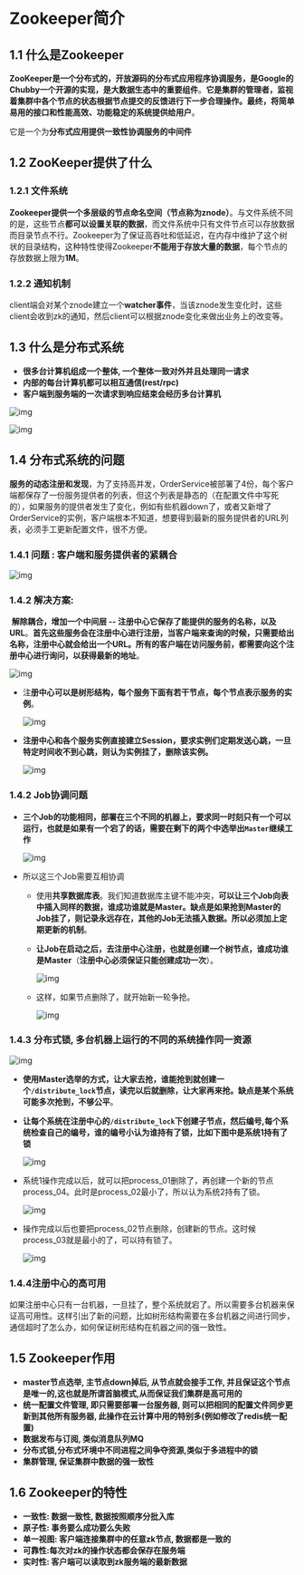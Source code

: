 # Zookeeper简介

## 1.1 什么是Zookeeper

​	**ZooKeeper是一个分布式的，开放源码的分布式应用程序协调服务，是Google的Chubby一个开源的实现，是大数据生态中的重要组件**。**它是集群的管理者，监视着集群中各个节点的状态根据节点提交的反馈进行下一步合理操作。最终，将简单易用的接口和性能高效、功能稳定的系统提供给用户**。

它是一个为**分布式应用提供一致性协调服务的中间件**

## 1.2 ZooKeeper提供了什么

### 1.2.1 文件系统

​	**Zookeeper提供一个多层级的节点命名空间（节点称为znode）**。与文件系统不同的是，这些节点**都可以设置关联的数据**，而文件系统中只有文件节点可以存放数据而目录节点不行。Zookeeper为了保证高吞吐和低延迟，在内存中维护了这个树状的目录结构，这种特性使得Zookeeper**不能用于存放大量的数据**，每个节点的存放数据上限为**1M**。

### 1.2.2 通知机制

​	client端会对某个znode建立一个**watcher事件**，当该znode发生变化时，这些client会收到zk的通知，然后client可以根据znode变化来做出业务上的改变等。

## 1.3 什么是分布式系统

- **很多台计算机组成一个整体, 一个整体一致对外并且处理同一请求**
- **内部的每台计算机都可以相互通信(rest/rpc)**
- **客户端到服务端的一次请求到响应结束会经历多台计算机**

![img](E:\学习笔记\mylearnnote\web架构集\zookeeper\image\分布式文件系统01.png)



![img](E:\学习笔记\mylearnnote\web架构集\zookeeper\image\分布式系统01.png)

## 1.4 分布式系统的问题

​	**服务的动态注册和发现**，为了支持高并发，OrderService被部署了4份，每个客户端都保存了一份服务提供者的列表，但这个列表是静态的（在配置文件中写死的），如果服务的提供者发生了变化，例如有些机器down了，或者又新增了OrderService的实例，客户端根本不知道，想要得到最新的服务提供者的URL列表，必须手工更新配置文件，很不方便。

### 1.4.1 问题 : **客户端和服务提供者的紧耦合**

![img](E:\学习笔记\mylearnnote\web架构集\zookeeper\image\客户端和服务提供者的紧耦合01.png)

### 1.4.2 解决方案:

​	**解除耦合，增加一个中间层 -- 注册中心它保存了能提供的服务的名称，以及URL**。**首先这些服务会在注册中心进行注册，当客户端来查询的时候，只需要给出名称，注册中心就会给出一个URL。所有的客户端在访问服务前，都需要向这个注册中心进行询问，以获得最新的地址**。

![img](E:\学习笔记\mylearnnote\web架构集\zookeeper\image\客户端和服务提供者的解除耦合01.png)

- 注**册中心可以是树形结构，每个服务下面有若干节点，每个节点表示服务的实例**。

  ![img](E:\学习笔记\mylearnnote\web架构集\zookeeper\image\注册中心树形结构01.png)

- **注册中心和各个服务实例直接建立Session，要求实例们定期发送心跳，一旦特定时间收不到心跳，则认为实例挂了，删除该实例。**

  ![img](E:\学习笔记\mylearnnote\web架构集\zookeeper\image\定期发送心跳01.png)

### 1.4.2 Job协调问题

- **三个Job的功能相同，部署在三个不同的机器上，要求同一时刻只有一个可以运行，也就是如果有一个宕了的话，需要在剩下的两个中选举出`Master`继续工作**

  ![img](E:\学习笔记\mylearnnote\web架构集\zookeeper\image\Job协调问题01.png)

- 所以这三个Job需要互相协调

  - 使用**共享数据库表**。我们知道数据库主键不能冲突，**可以让三个Job向表中插入同样的数据，谁成功谁就是Master。缺点是如果抢到Master的Job挂了，则记录永远存在，其他的Job无法插入数据。所以必须加上定期更新的机制**。

  - **让Job在启动之后，去注册中心注册，也就是创建一个树节点，谁成功谁是Master**（**注册中心必须保证只能创建成功一次**）。

    ![img](E:\学习笔记\mylearnnote\web架构集\zookeeper\image\注册中心创建01.png)

  - 这样，如果节点删除了，就开始新一轮争抢。

    ![img](E:\学习笔记\mylearnnote\web架构集\zookeeper\image\注册中心创建02.png)

### 1.4.3 **分布式锁, 多台机器上运行的不同的系统操作同一资源**

![img](E:\学习笔记\mylearnnote\web架构集\zookeeper\image\分布式锁01.png)

- **使用Master选举的方式，让大家去抢，谁能抢到就创建一个`/distribute_lock`节点，读完以后就删除，让大家再来抢。缺点是某个系统可能多次抢到，不够公平**。

- **让每个系统在注册中心的`/distribute_lock`下创建子节点，然后编号,每个系统检查自己的编号，谁的编号小认为谁持有了锁，比如下图中是系统1持有了锁**

  ![img](E:\学习笔记\mylearnnote\web架构集\zookeeper\image\分布式锁02.png)

- 系统1操作完成以后，就可以把process_01删除了，再创建一个新的节点 process_04。此时是process_02最小了，所以认为系统2持有了锁。

  ![img](E:\学习笔记\mylearnnote\web架构集\zookeeper\image\分布式锁03.png)

- 操作完成以后也要把process_02节点删除，创建新的节点。这时候process_03就是最小的了，可以持有锁了。

  ![img](E:\学习笔记\mylearnnote\web架构集\zookeeper\image\分布式锁04.png)

### 1.4.4注册中心的高可用

​	如果注册中心只有一台机器，一旦挂了，整个系统就宕了。所以需要多台机器来保证高可用性。这样引出了新的问题，比如树形结构需要在多台机器之间进行同步，通信超时了怎么办，如何保证树形结构在机器之间的强一致性。

## 1.5 Zookeeper作用

- **master节点选举, 主节点down掉后, 从节点就会接手工作, 并且保证这个节点是唯一的,这也就是所谓首脑模式,从而保证我们集群是高可用的**
- **统一配置文件管理, 即只需要部署一台服务器, 则可以把相同的配置文件同步更新到其他所有服务器, 此操作在云计算中用的特别多(例如修改了redis统一配置)**
- **数据发布与订阅, 类似消息队列MQ**
- **分布式锁,分布式环境中不同进程之间争夺资源,类似于多进程中的锁**
- **集群管理, 保证集群中数据的强一致性**

## 1.6 Zookeeper的特性

- **一致性: 数据一致性, 数据按照顺序分批入库**
- **原子性: 事务要么成功要么失败**
- **单一视图: 客户端连接集群中的任意zk节点, 数据都是一致的**
- **可靠性:每次对zk的操作状态都会保存在服务端**
- **实时性: 客户端可以读取到zk服务端的最新数据**